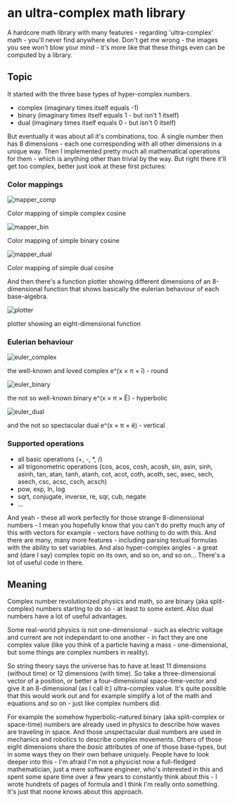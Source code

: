 # an ultra-complex math library
A hardcore math library with many features - regarding 'ultra-complex' math - you'll never find anywhere else. Don't get me wrong - the images you see won't blow your mind - it's more like that these things even can be computed by a library.

## Topic
It started with the three base types of hyper-complex numbers.
- complex (imaginary times itself equals -1)
- binary (imaginary times itself equals 1 - but isn't 1 itself)
- dual (imaginary times itself equals 0 - but isn't 0 itself)

But eventually it was about all it's combinations, too. A single number then has 8 dimensions - each one corresponding with all other dimensions in a unique way. Then I implemented pretty much all mathematical operations for them - which is anything other than trivial by the way. But right there it'll get too complex, better just look at these first pictures:

### Color mappings

![mapper_comp](https://cloud.githubusercontent.com/assets/23620495/25764400/db0726cc-31e7-11e7-86d8-55675637c858.png)

Color mapping of simple complex cosine


![mapper_bin](https://cloud.githubusercontent.com/assets/23620495/25764403/dc9d678a-31e7-11e7-94ac-692c5ad722ad.png)

Color mapping of simple binary cosine


![mapper_dual](https://cloud.githubusercontent.com/assets/23620495/25764404/deb80c78-31e7-11e7-8a1f-59aea3e7124f.png)

Color mapping of simple dual cosine


And then there's a function plotter showing different dimensions of an 8-dimensional function that shows basically the eulerian behaviour of each base-algebra.

![plotter](https://cloud.githubusercontent.com/assets/23620495/25764397/d9cab5e4-31e7-11e7-8b31-4bb641dc13f1.png)

plotter showing an eight-dimensional function


### Eulerian behaviour

![euler_complex](https://cloud.githubusercontent.com/assets/23620495/25764838/05ead8be-31ea-11e7-917f-f2db49bce0ee.png)

the well-known and loved complex e^(x × π × î) - round

![euler_binary](https://cloud.githubusercontent.com/assets/23620495/25764839/07710c76-31ea-11e7-9444-3f39d9a45ab1.png)

the not so well-known binary e^(x × π × Ê) - hyperbolic

![euler_dual](https://cloud.githubusercontent.com/assets/23620495/25764842/089336b0-31ea-11e7-8693-2c61199101b9.png)

and the not so spectacular dual e^(x × π × ê) - vertical

### Supported operations

- all basic operations (+, -, *, /)
- all trigonometric operations (cos, acos, cosh, acosh, sin, asin, sinh, asinh, tan, atan, tanh, atanh, cot, acot, coth, acoth, sec, asec, sech, asech, csc, acsc, csch, acsch)
- pow, exp, ln, log
- sqrt, conjugate, inverse, re, sqr, cub, negate
- ...

And yeah - these all work perfectly for those strange 8-dimensional numbers - I mean you hopefully know that you can't do pretty much any of this with vectors for example - vectors have nothing to do with this. And there are many, many more features - including parsing textual formulas with the ability to set variables. And also hyper-complex angles - a great and (dare I say) complex topic on its own, and so on, and so on... There's a lot of useful code in there.

## Meaning
Complex number revolutionized physics and math, so are binary (aka split-complex) numbers starting to do so - at least to some extent. Also dual numbers have a lot of useful advantages.

Some real-world physics is not one-dimensional - such as electric voltage and current are not independant to one another - in fact they are one complex value (like you think of a particle having a mass - one-dimensional, but some things are complex numbers in reality).

So string theory says the universe has to have at least 11 dimensions (without time) or 12 dimensions (with time). So take a three-dimensional vector of a position, or better a four-dimensional space-time-vector and give it an 8-dimensional (as I call it:) ultra-complex value. It's quite possible that this would work out and for example simplify a lot of the math and equations and so on - just like complex numbers did.

For example the somehow hyperbolic-natured binary (aka split-complex or space-time) numbers are already used in physics to describe how waves are traveling in space. And those unspectacular dual numbers are used in mechanics and robotics to describe complex movements. Others of those eight dimensions share the *basic* attributes of one of those base-types, but in some ways they on their own behave uniquely. People have to look deeper into this - I'm afraid I'm not a physicist now a full-fledged mathematician, just a mere software engineer, who's interested in this and spent some spare time over a few years to constantly think about this - I wrote hundrets of pages of formula and I think I'm really onto something. It's just that noone knows about this approach.
